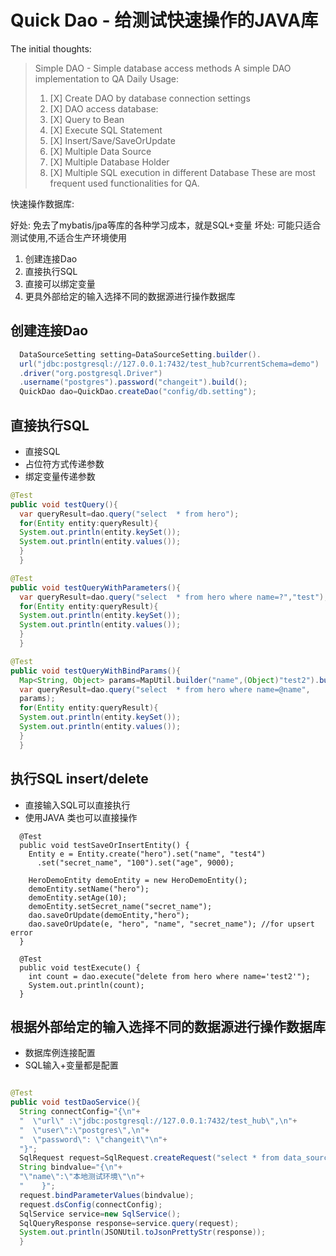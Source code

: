 # Quick Dao - 给测试快速操作的JAVA库

The initial thoughts:
> Simple DAO - Simple database access methods
> A simple DAO implementation to QA Daily Usage:
> 1. [X] Create DAO by database connection settings
> 2. [X] DAO access database:
>  1. [X] Query to Bean
>  2. [X] Execute SQL Statement
>  3. [X] Insert/Save/SaveOrUpdate
> 3. [X] Multiple Data Source
>  1. [X] Multiple Database Holder
>  2. [X] Multiple SQL execution in different Database
      These are most frequent used functionalities for QA.

快速操作数据库:

好处: 免去了mybatis/jpa等库的各种学习成本，就是SQL+变量
坏处: 可能只适合测试使用,不适合生产环境使用

1. 创建连接Dao
2. 直接执行SQL
3. 直接可以绑定变量
4. 更具外部给定的输入选择不同的数据源进行操作数据库

## 创建连接Dao

```java
  DataSourceSetting setting=DataSourceSetting.builder().
  url("jdbc:postgresql://127.0.0.1:7432/test_hub?currentSchema=demo")
  .driver("org.postgresql.Driver")
  .username("postgres").password("changeit").build();
  QuickDao dao=QuickDao.createDao("config/db.setting");
```

## 直接执行SQL

- 直接SQL
- 占位符方式传递参数
- 绑定变量传递参数

```java
@Test
public void testQuery(){
  var queryResult=dao.query("select  * from hero");
  for(Entity entity:queryResult){
  System.out.println(entity.keySet());
  System.out.println(entity.values());
  }
  }

@Test
public void testQueryWithParameters(){
  var queryResult=dao.query("select  * from hero where name=?","test");
  for(Entity entity:queryResult){
  System.out.println(entity.keySet());
  System.out.println(entity.values());
  }
  }

@Test
public void testQueryWithBindParams(){
  Map<String, Object> params=MapUtil.builder("name",(Object)"test2").build();
  var queryResult=dao.query("select  * from hero where name=@name",
  params);
  for(Entity entity:queryResult){
  System.out.println(entity.keySet());
  System.out.println(entity.values());
  }
  }

```

## 执行SQL insert/delete

- 直接输入SQL可以直接执行
- 使用JAVA 类也可以直接操作

```shell
  @Test
  public void testSaveOrInsertEntity() {
    Entity e = Entity.create("hero").set("name", "test4")
      .set("secret_name", "100").set("age", 9000);

    HeroDemoEntity demoEntity = new HeroDemoEntity();
    demoEntity.setName("hero");
    demoEntity.setAge(10);
    demoEntity.setSecret_name("secret_name");
    dao.saveOrUpdate(demoEntity,"hero");
    dao.saveOrUpdate(e, "hero", "name", "secret_name"); //for upsert error
  }

  @Test
  public void testExecute() {
    int count = dao.execute("delete from hero where name='test2'");
    System.out.println(count);
  }
```

## 根据外部给定的输入选择不同的数据源进行操作数据库

- 数据库例连接配置
- SQL输入+变量都是配置

```java

@Test
public void testDaoService(){
  String connectConfig="{\n"+
  "  \"url\" :\"jdbc:postgresql://127.0.0.1:7432/test_hub\",\n"+
  "  \"user\":\"postgres\",\n"+
  "  \"password\": \"changeit\"\n"+
  "}";
  SqlRequest request=SqlRequest.createRequest("select * from data_sources where name=@name");
  String bindvalue="{\n"+
  "\"name\":\"本地测试环境\"\n"+
  "    }";
  request.bindParameterValues(bindvalue);
  request.dsConfig(connectConfig);
  SqlService service=new SqlService();
  SqlQueryResponse response=service.query(request);
  System.out.println(JSONUtil.toJsonPrettyStr(response));
  }
```

